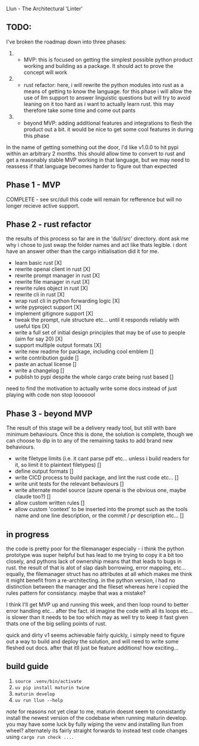  Llun - The Architectural 'Linter'
 

## TODO:

I've broken the roadmap down into three phases:

1. - MVP: this is focused on getting the simplest possible python product working and building as a package. It should act to prove the concept will work
2. - rust refactor: here, i will rewrite the python modules into rust as a means of getting to know the language. for this phase i will allow the use of llm support to answer linguistic questions but will try to avoid leaning on it too hard as i want to actually learn rust. this may therefore take some time and come out pants
3. - beyond MVP: adding additional features and integrations to flesh the product out a bit. it would be nice to get some cool features in during this phase

In the name of getting something out the door, I'd like v1.0.0 to hit pypi within an arbitrary 2 months. this should allow time to convert to rust and get a reasonably stable MVP working in that language, but we may need to reassess if that language becomes harder to figure out than expected

Phase 1 - MVP
-------------
COMPLETE - see src/dull
this code will remain for refference but will no longer recieve active support.

Phase 2 - rust refactor
-----------------------
the results of this process so far are in the 'dull/src' directory. dont ask me why i chose to just swap the folder names and act like thats legible. i dont have an answer other than the cargo initialisation did it for me.

- learn basic rust [X]
- rewrite openai client in rust [X]
- rewrite prompt manager in rust [X]
- rewrite file manager in rust [X]
- rewrite rules object in rust [X]
- rewrite cli in rust [X]
- wrap rust cli in python forwarding logic [X]
- write pyproject support [X]
- implement gitignore support [X]
- tweak the prompt, rule structure etc... until it responds reliably with useful tips [X]
- write a full set of initial design principles that may be of use to people (aim for say 20) [X]
- support multiple output formats [X]
- write new readme for package, including cool emblem []
- write contribution guide []
- paste an actual license []
- write a changelog []
- publish to pypi despite the whole cargo crate being rust based []

need to find the motivation to actually write some docs instead of just playing with code non stop looooool

Phase 3 - beyond MVP
--------------------
The result of this stage will be a delivery ready tool, but still with bare minimum behaviours. Once this is done, the solution is complete, though we can choose to dip in to any of the remaining tasks to add brand new behaviours.

- write filetype limits (i.e. it cant parse pdf etc... unless i build readers for it, so limit it to plaintext filetypes) []
- define output formats []
- write CICD process to build package, and lint the rust code etc... []
- write unit tests for the relevant behaviours []
- write alternate model source (azure openai is the obvious one, maybe claude too?) []
- allow custom written rules []
- allow custom 'context' to be inserted into the prompt such as the tools name and one line description, or the commit / pr description etc... []

## in progress

the code is pretty poor for the filemanager especially - i think the python prototype was super helpful but has lead to me trying to copy it a bit too closely, and pythons lack of ownership means that that leads to bugs in rust. the result of that is alot of slap dash borrowing, error mapping, etc... equally, the filemanager struct has no attributes at all which makes me think it might benefit from a re-architecting. in the python version, i had no distinction between the manager and the fileset whereas here i copied the rules pattern for consistancy. maybe that was a mistake?

I think I'll get MVP up and running this week, and then loop round to better error handling etc... after the fact. id imagine the code with all its loops etc... is slower than it needs to be too which may as well try to keep it fast given thats one of the big selling points of rust.

quick and dirty v1 seems achievable fairly quickly, i simply need to figure out a way to build and deploy the solution, and will need to write some fleshed out docs.
after that itll just be feature additions!
how exciting...

## build guide

1. `source .venv/bin/activate`
2. `uv pip install maturin twine`
3. `maturin develop`
4. `uv run llun --help`

*note* for reasons not yet clear to me, maturin doesnt seem to consistantly install the newest version of the codebase when running maturin develop. you may have some luck by fully wiping the venv and installing llun from wheel? alternately its fairly straight forwards to instead test code changes using `cargo run check ...`.